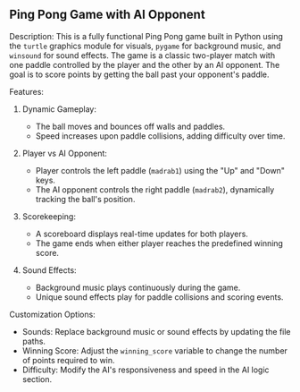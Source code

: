 Ping Pong Game with AI Opponent
--------------------------------
Description:
This is a fully functional Ping Pong game built in Python using the `turtle` graphics module for visuals,
`pygame` for background music, and `winsound` for sound effects. The game is a classic two-player match
with one paddle controlled by the player and the other by an AI opponent. The goal is to score points
by getting the ball past your opponent's paddle.

Features:
1. Dynamic Gameplay:
   - The ball moves and bounces off walls and paddles.
   - Speed increases upon paddle collisions, adding difficulty over time.

2. Player vs AI Opponent:
   - Player controls the left paddle (`madrab1`) using the "Up" and "Down" keys.
   - The AI opponent controls the right paddle (`madrab2`), dynamically tracking the ball's position.

3. Scorekeeping:
   - A scoreboard displays real-time updates for both players.
   - The game ends when either player reaches the predefined winning score.

4. Sound Effects:
   - Background music plays continuously during the game.
   - Unique sound effects play for paddle collisions and scoring events.

Customization Options:
- Sounds: Replace background music or sound effects by updating the file paths.
- Winning Score: Adjust the `winning_score` variable to change the number of points required to win.
- Difficulty: Modify the AI's responsiveness and speed in the AI logic section.

